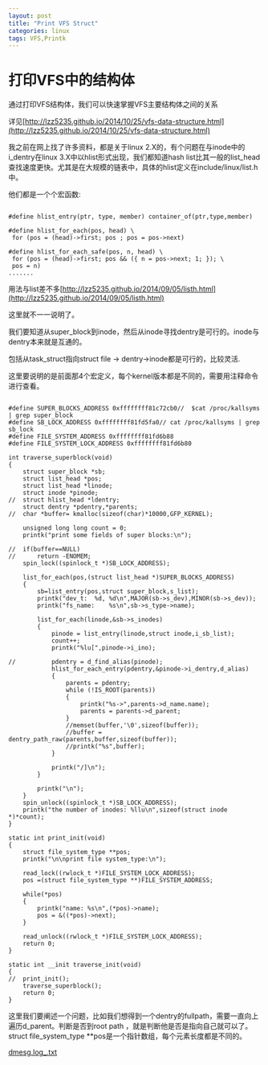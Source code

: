 ```yaml
---
layout: post
title: "Print VFS Struct"
categories: linux
tags: VFS,Printk
---
```

打印VFS中的结构体
==================
通过打印VFS结构体，我们可以快速掌握VFS主要结构体之间的关系

详见[http://lzz5235.github.io/2014/10/25/vfs-data-structure.html](http://lzz5235.github.io/2014/10/25/vfs-data-structure.html)

我之前在网上找了许多资料，都是关于linux 2.X的，有个问题在与inode中的i_dentry在linux 3.X中以hlist形式出现，我们都知道hash list比其一般的list_head查找速度更快。尤其是在大规模的链表中，具体的hlist定义在include/linux/list.h中。

他们都是一个个宏函数:

<pre><code>
#define hlist_entry(ptr, type, member) container_of(ptr,type,member)
 
#define hlist_for_each(pos, head) \
 for (pos = (head)->first; pos ; pos = pos->next)
 
#define hlist_for_each_safe(pos, n, head) \
 for (pos = (head)->first; pos && ({ n = pos->next; 1; }); \
 pos = n)
.......
</code></pre>

用法与list差不多[http://lzz5235.github.io/2014/09/05/listh.html](http://lzz5235.github.io/2014/09/05/listh.html)

这里就不一一说明了。

我们要知道从super_block到inode，然后从inode寻找dentry是可行的。inode与dentry本来就是互通的。

包括从task_struct指向struct file -> dentry->inode都是可行的，比较灵活.

这里要说明的是前面那4个宏定义，每个kernel版本都是不同的，需要用注释命令进行查看。

<pre><code>
#define SUPER_BLOCKS_ADDRESS 0xffffffff81c72cb0//  $cat /proc/kallsyms | grep super_block
#define SB_LOCK_ADDRESS 0xffffffff81fd5fa0// cat /proc/kallsyms | grep sb_lock
#define FILE_SYSTEM_ADDRESS 0xffffffff81fd6b88
#define FILE_SYSTEM_LOCK_ADDRESS 0xffffffff81fd6b80
 
int traverse_superblock(void)
{
    struct super_block *sb;
    struct list_head *pos;
    struct list_head *linode;
    struct inode *pinode;
//  struct hlist_head *ldentry;
    struct dentry *pdentry,*parents;
//  char *buffer= kmalloc(sizeof(char)*10000,GFP_KERNEL);   
 
    unsigned long long count = 0;
    printk("print some fields of super blocks:\n");
 
//  if(buffer==NULL)
//      return -ENOMEM;
    spin_lock((spinlock_t *)SB_LOCK_ADDRESS);
 
    list_for_each(pos,(struct list_head *)SUPER_BLOCKS_ADDRESS)
    {
        sb=list_entry(pos,struct super_block,s_list);
        printk("dev_t:  %d, %d\n",MAJOR(sb->s_dev),MINOR(sb->s_dev));
        printk("fs_name:    %s\n",sb->s_type->name);
 
        list_for_each(linode,&sb->s_inodes)
        {
            pinode = list_entry(linode,struct inode,i_sb_list);
            count++;
            printk("%lu[",pinode->i_ino);
 
//          pdentry = d_find_alias(pinode);
            hlist_for_each_entry(pdentry,&pinode->i_dentry,d_alias)
            {
                parents = pdentry;
                while (!IS_ROOT(parents))
                {
                    printk("%s->",parents->d_name.name);
                    parents = parents->d_parent;
                }
                //memset(buffer,'\0',sizeof(buffer));
                //buffer = dentry_path_raw(parents,buffer,sizeof(buffer));
                //printk("%s",buffer);
            }
 
            printk("/]\n");
        }
 
        printk("\n");
    }
    spin_unlock((spinlock_t *)SB_LOCK_ADDRESS);
    printk("the number of inodes: %llu\n",sizeof(struct inode *)*count);
}
 
static int print_init(void)
{
    struct file_system_type **pos;
    printk("\n\nprint file system_type:\n");
 
    read_lock((rwlock_t *)FILE_SYSTEM_LOCK_ADDRESS);
    pos =(struct file_system_type **)FILE_SYSTEM_ADDRESS;
 
    while(*pos)
    {
        printk("name: %s\n",(*pos)->name);
        pos = &((*pos)->next);
    }
 
    read_unlock((rwlock_t *)FILE_SYSTEM_LOCK_ADDRESS);
    return 0;
}
 
static int __init traverse_init(void)
{
//  print_init();
    traverse_superblock();
    return 0;
}
</code></pre>

这里我们要阐述一个问题，比如我们想得到一个dentry的fullpath，需要一直向上遍历d_parent。判断是否到root path ，就是判断他是否是指向自己就可以了。
struct file_system_type **pos是一个指针数组，每个元素长度都是不同的。

[dmesg.log_.txt](/assets/resource/dmesg.log_.txt)
